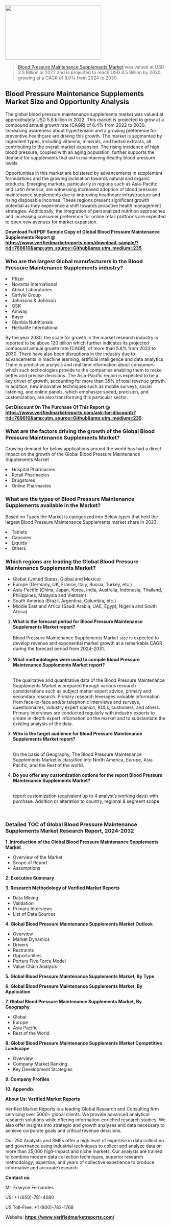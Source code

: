 <img src="https://ffe5etoiles.com/wp-content/uploads/2024/12/MST1-300x171.png" alt="" width="300" height="171" class="alignnone size-medium wp-image-20088" /><blockquote><p><p><a href="https://www.verifiedmarketreports.com/download-sample/?rid=769610&utm_source=Github&utm_medium=235" target="_blank">Blood Pressure Maintenance Supplements Market</a> was valued at USD 2.5 Billion in 2022 and is projected to reach USD 4.5 Billion by 2030, growing at a CAGR of 8.0% from 2024 to 2030.</p></blockquote><p><h2>Blood Pressure Maintenance Supplements Market Size and Opportunity Analysis</h2><p>The global blood pressure maintenance supplements market was valued at approximately USD 5.8 billion in 2022. This market is projected to grow at a compound annual growth rate (CAGR) of 6.4% from 2022 to 2030. Increasing awareness about hypertension and a growing preference for preventive healthcare are driving this growth. The market is segmented by ingredient types, including vitamins, minerals, and herbal extracts, all contributing to the overall market expansion. The rising incidence of high blood pressure, coupled with an aging population, further supports the demand for supplements that aid in maintaining healthy blood pressure levels.</p><p>Opportunities in this market are bolstered by advancements in supplement formulations and the growing inclination towards natural and organic products. Emerging markets, particularly in regions such as Asia-Pacific and Latin America, are witnessing increased adoption of blood pressure maintenance supplements due to improving healthcare infrastructure and rising disposable incomes. These regions present significant growth potential as they experience a shift towards proactive health management strategies. Additionally, the integration of personalized nutrition approaches and increasing consumer preference for online retail platforms are expected to open new avenues for market expansion.</p></p><p class=""><strong>Download Full PDF Sample Copy of Global Blood Pressure Maintenance Supplements Report @ <a href="https://www.verifiedmarketreports.com/download-sample/?rid=769610&amp;utm_source=Github&amp;utm_medium=235" target="_blank">https://www.verifiedmarketreports.com/download-sample/?rid=769610&amp;utm_source=Github&amp;utm_medium=235</a></strong></p><h3 id="" class="">Who are the largest Global manufacturers in the Blood Pressure Maintenance Supplements industry?</h3><p><li>Pfizer</li><li> Novartis International</li><li> Abbot Laboratories</li><li> Carlyle Group</li><li> Johnsons & Johnson</li><li> GSK</li><li> Amway</li><li> Bayer</li><li> Glanbia Nutritionals</li><li> Herbalife International</li></p><div class=""><div class="" dir="" data-message-author-role="" data-message-id="" data-message-model-slug=""><div class=""><div class=""><div class=""><div class="" dir="" data-message-author-role="" data-message-id="" data-message-model-slug=""><div class=""><div class=""><p>By the year 2030, the scale for growth in the market research industry is reported to be above 120 billion which further indicates its projected compound annual growth rate (CAGR), of more than 5.8% from 2023 to 2030. There have also been disruptions in the industry due to advancements in machine learning, artificial intelligence and data analytics There is predictive analysis and real time information about consumers which such technologies provide to the companies enabling them to make better and precise decisions. The Asia-Pacific region is expected to be a key driver of growth, accounting for more than 35% of total revenue growth. In addition, new innovative techniques such as mobile surveys, social listening, and online panels, which emphasize speed, precision, and customization, are also transforming this particular sector.</p><p><strong>Get Discount On The Purchase Of This Report @&nbsp; <a href="https://www.verifiedmarketreports.com/ask-for-discount/?rid=769610&amp;utm_source=Github&amp;utm_medium=235" target="_blank">https://www.verifiedmarketreports.com/ask-for-discount/?rid=769610&amp;utm_source=Github&amp;utm_medium=235</a></strong></p></div></div></div></div></div></div></div></div><h3 id="" class="">What are the factors driving the growth of the Global Blood Pressure Maintenance Supplements Market?</h3><p id="" class="">Growing demand for below applications around the world has had a direct impact on the growth of the Global Blood Pressure Maintenance Supplements Market</p><p id="" class=""><li>Hospital Pharmacies</li><li> Retail Pharmacies</li><li> Drugstores</li><li> Online Pharmacies</li></p><h3 id="" class="">What are the types of Blood Pressure Maintenance Supplements available in the Market?</h3><p id="" class="">Based on Types the Market is categorized into Below types that held the largest Blood Pressure Maintenance Supplements market share In 2023.</p><p id="" class=""><li>Tablets</li><li> Capsules</li><li> Liquids</li><li> Others</li></p><h3 id="" class="">Which regions are leading the Global Blood Pressure Maintenance Supplements Market?</h3><ul><li>Global (United States, Global and Mexico)</li><li>Europe (Germany, UK, France, Italy, Russia, Turkey, etc.)</li><li>Asia-Pacific (China, Japan, Korea, India, Australia, Indonesia, Thailand, Philippines, Malaysia and Vietnam)</li><li>South America (Brazil, Argentina, Columbia, etc.)</li><li>Middle East and Africa (Saudi Arabia, UAE, Egypt, Nigeria and South Africa)</li></ul><p><ol><li><strong>What is the forecast period for Blood Pressure Maintenance Supplements Market report?<br /></strong><br /><span data-sheets-root="1" data-sheets-value="{&quot;1&quot;:2,&quot;2&quot;:&quot;XXXX size is expected to develop revenue and exponential market growth at a remarkable CAGR during the forecast period from 2024&ndash;2030.&quot;}" data-sheets-userformat="{&quot;2&quot;:12674,&quot;4&quot;:{&quot;1&quot;:2,&quot;2&quot;:16776960},&quot;10&quot;:2,&quot;11&quot;:0,&quot;15&quot;:&quot;Arial&quot;,&quot;16&quot;:12}">Blood Pressure Maintenance Supplements Market size is expected to develop revenue and exponential market growth at a remarkable CAGR during the forecast period from 2024&ndash;2031.</span><br /><br /></li><li><strong>What methodologies were used to compile Blood Pressure Maintenance Supplements Market report?<br /><br /></strong><p>The qualitative and quantitative data of the&nbsp;Blood Pressure Maintenance Supplements Market is prepared through various research considerations such as subject matter expert advice, primary and secondary research. Primary research leverages valuable information from face-to-face and/or telephonic interviews and surveys, questionnaires, industry expert opinion, KOLs, customers, and others. Primary interviews are conducted regularly with industry experts to create in-depth expert information on the market and to substantiate the existing analysis of the data.&nbsp;</p></li><li><strong>Who is the target audience for Blood Pressure Maintenance Supplements Market report?<br /><br /></strong><p>On the basis of Geography, The&nbsp;Blood Pressure Maintenance Supplements Market is classified into North America, Europe, Asia Pacific, and the Rest of the world.</p></li><li><strong>Do you offer any customization options for the report Blood Pressure Maintenance Supplements Market?<br /><br /></strong><p>report customization (equivalent up to 4 analyst&rsquo;s working days) with purchase. Addition or alteration to country, regional &amp; segment scope</p><p>&nbsp;</p></li></ol></p><h3 id="" class="">Detailed TOC of Global Blood Pressure Maintenance Supplements Market Research Report, 2024-2032</h3><p id="" class=""><strong>1. Introduction of the Global Blood Pressure Maintenance Supplements Market</strong></p><ul><li>Overview of the Market</li><li>Scope of Report</li><li>Assumptions</li></ul><p id="" class=""><strong>2. Executive Summary</strong></p><p id="" class=""><strong>3. Research Methodology of&nbsp;Verified Market Reports</strong></p><ul><li>Data Mining</li><li>Validation</li><li>Primary Interviews</li><li>List of Data Sources</li></ul><p id="" class=""><strong>4. Global Blood Pressure Maintenance Supplements Market Outlook</strong></p><ul><li>Overview</li><li>Market Dynamics</li><li>Drivers</li><li>Restraints</li><li>Opportunities</li><li>Porters Five Force Model</li><li>Value Chain Analysis</li></ul><p id="" class=""><strong>5. Global Blood Pressure Maintenance Supplements Market, By&nbsp;Type</strong></p><p id="" class=""><strong>6. Global Blood Pressure Maintenance Supplements Market, By Application</strong></p><p id="" class=""><strong>7. Global Blood Pressure Maintenance Supplements Market, By Geography</strong></p><ul><li>Global</li><li>Europe</li><li>Asia Pacific</li><li>Rest of the World</li></ul><p id="" class=""><strong>8. Global Blood Pressure Maintenance Supplements Market Competitive Landscape</strong></p><ul><li>Overview</li><li>Company Market Ranking</li><li>Key Development Strategies</li></ul><p id="" class=""><strong>9. Company Profiles</strong></p><p id="" class=""><strong>10. Appendix</strong></p><p id="" class=""><strong>About Us: Verified Market Reports</strong></p><p id="" class="">Verified Market Reports is a leading Global Research and Consulting firm servicing over 5000+ global clients. We provide advanced analytical research solutions while offering information-enriched research studies. We also offer insights into strategic and growth analyses and data necessary to achieve corporate goals and critical revenue decisions.</p><p id="" class="">Our 250 Analysts and SMEs offer a high level of expertise in data collection and governance using industrial techniques to collect and analyze data on more than 25,000 high-impact and niche markets. Our analysts are trained to combine modern data collection techniques, superior research methodology, expertise, and years of collective experience to produce informative and accurate research.</p><p id="" class=""><strong>Contact us:</strong></p><p id="" class="">Mr. Edwyne Fernandes</p><p id="" class="">US: +1 (650)-781-4080</p><p id="" class="">US Toll-Free: +1 (800)-782-1768</p><p id="" class="">Website: <a target="" data-test-app-aware-link=""><strong>https://www.verifiedmarketreports.com/</strong></a></p>
